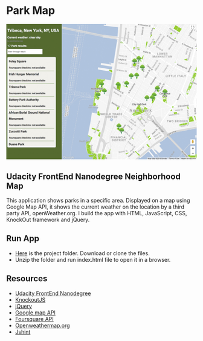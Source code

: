 # Park Map 
![parkMap Image](images/parkMap.jpg)
## Udacity FrontEnd Nanodegree Neighborhood Map
This application shows parks in a specific area. Displayed on a map using Google Map API, it shows the current weather on the location by a third party API, openWeather.org. 
I build the app with HTML, JavaScript, CSS, KnockOut framework and jQuery.

## Run App 
- [Here](https://github.com/NatalieCyreus/parkMap) is the project folder. Download or clone the files. 
- Unzip the folder and run index.html file to open it in a browser. 
## Resources

- [Udacity FrontEnd Nanodegree](https://www.udacity.com/)
- [KnockoutJS](http://knockoutjs.com/)
- [jQuery](https://jquery.com/)
- [Google map API](https://developers.google.com/maps/documentation/javascript/tutorial)
- [Foursquare API](https://developer.foursquare.com/)
- [Openweathermap.org](http://openweathermap.org/)
- [Jshint](http://jshint.com/)